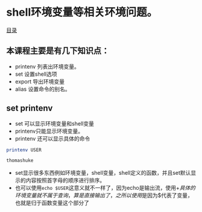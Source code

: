 # shell环境变量等相关环境问题。
[目录](./summary.md)
## 本课程主要是有几下知识点：
- printenv 列表出环境变量。
- set 设置shell选项
- export 导出环境变量
- alias 设置命令的别名。
## set printenv

- set 可以显示环境变量和shell变量
- printenv只能显示环境变量。
- printenv 还可以显示具体的命令
~~~bash
printenv USER

thomashuke
~~~
- set显示很多东西例如环境变量，shell变量，shell定义的函数，并且set默认显示的内容按照首字母的顺序进行排序。
- 也可以使用`echo $USER`这意义就不一样了，因为echo是输出流，使用$+具体的环境变量就不属于查询，算是直接输出了，之所以使用$是因为$代表了变量，也就是归于函数变量这个部分了
